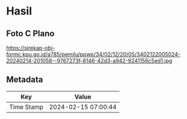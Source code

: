 # Hasil

## Foto C Plano

https://sirekap-obj-formc.kpu.go.id/a785/pemilu/ppwp/34/02/12/20/05/3402122005024-20240214-201058--9767273f-8146-42d3-a942-9241156c5ed1.jpg


## Metadata

| Key        | Value               |
| ---------- | ------------------- |
| Time Stamp | 2024-02-15 07:00:44 |




